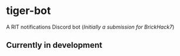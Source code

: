# tiger-bot
A RIT notifications Discord bot (*Initially a submission for BrickHack7*)

## Currently in development
